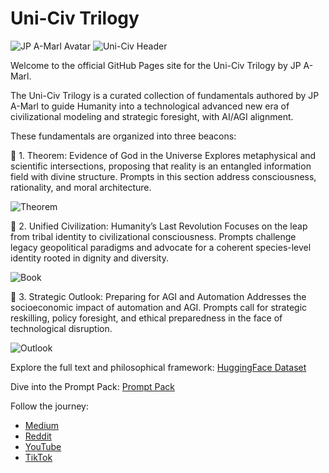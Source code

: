 # Uni-Civ Trilogy

<style>
  /* kill the GH-Pages "improve this page" footer */
  .site-footer a[href*="github.com"],
  .site-footer .rss-subscribe,
  footer a[href*="github.com"] { display:none !important; }
</style>

![JP A-Marl Avatar](Avatar.jpg)
![Uni-Civ Header](Trilogy.jpeg)

Welcome to the official GitHub Pages site for the Uni-Civ Trilogy by JP A-Marl.

The Uni-Civ Trilogy is a curated collection of fundamentals authored by JP A-Marl to guide Humanity into a technological advanced new era of civilizational modeling and strategic foresight, with AI/AGI alignment.

These fundamentals are organized into three beacons:

📘 1. Theorem: Evidence of God in the Universe 
Explores metaphysical and scientific intersections, proposing that reality is an entangled information field with divine structure. Prompts in this section address consciousness, rationality, and moral architecture.

![Theorem](Theorem.jpg)

📗 2. Unified Civilization: Humanity’s Last Revolution 
Focuses on the leap from tribal identity to civilizational consciousness. Prompts challenge legacy geopolitical paradigms and advocate for a coherent species-level identity rooted in dignity and diversity.

![Book](Book.jpg)

📙 3. Strategic Outlook: Preparing for AGI and Automation 
Addresses the socioeconomic impact of automation and AGI. Prompts call for strategic reskilling, policy foresight, and ethical preparedness in the face of technological disruption.

![Outlook](Outlook.jpg)

Explore the full text and philosophical framework:
[HuggingFace Dataset](https://huggingface.co/datasets/jpamarlphi-byte/Uni-Civ-Trilogy)

Dive into the Prompt Pack:
[Prompt Pack](https://huggingface.co/datasets/jpamarlphi-byte/Uni-Civ-Trilogy-Prompts)

Follow the journey:
- [Medium](https://medium.com/@jpamarl.phi)
- [Reddit](https://reddit.com/r/unifiedcivilization)
- [YouTube](https://youtube.com/@jpa-marl)
- [TikTok](https://tiktok.com/@jp.amarl3)

